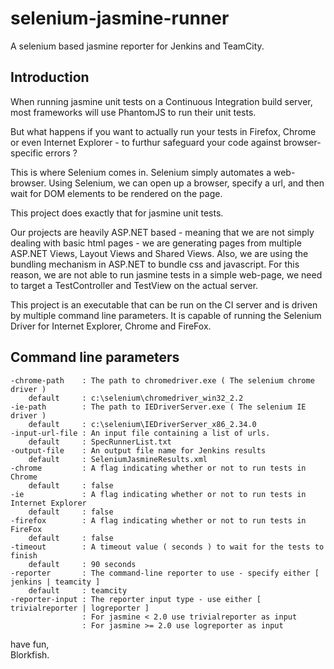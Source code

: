 selenium-jasmine-runner
=======================

A selenium based jasmine reporter for Jenkins and TeamCity.

Introduction
---

When running jasmine unit tests on a Continuous Integration build server, most frameworks will use PhantomJS to run their unit tests.  

But what happens if you want to actually run your tests in Firefox, Chrome or even Internet Explorer - to furthur safeguard your code against browser-specific errors ?

This is where Selenium comes in.  Selenium simply automates a web-browser.  Using Selenium, we can open up a browser, specify a url, and then wait for DOM elements to be rendered on the page.

This project does exactly that for jasmine unit tests.

Our projects are heavily ASP.NET based - meaning that we are not simply dealing with basic html pages - we are generating pages from multiple ASP.NET Views, Layout Views and Shared Views.  Also, we are using the bundling mechanism in ASP.NET to bundle css and javascript.  For this reason, we are not able to run jasmine tests in a simple web-page, we need to target a TestController and TestView on the actual server.

This project is an executable that can be run on the CI server and is driven by multiple command line parameters.  It is capable of running the Selenium Driver for Internet Explorer, Chrome and FireFox.

Command line parameters
---

    -chrome-path    : The path to chromedriver.exe ( The selenium chrome driver )
        default     : c:\selenium\chromedriver_win32_2.2
    -ie-path        : The path to IEDriverServer.exe ( The selenium IE driver )
        default     : c:\selenium\IEDriverServer_x86_2.34.0
    -input-url-file : An input file containing a list of urls.
        default     : SpecRunnerList.txt
    -output-file    : An output file name for Jenkins results 
        default     : SeleniumJasmineResults.xml
    -chrome         : A flag indicating whether or not to run tests in Chrome
        default     : false
    -ie             : A flag indicating whether or not to run tests in Internet Explorer
        default     : false
    -firefox        : A flag indicating whether or not to run tests in FireFox
        default     : false
    -timeout        : A timeout value ( seconds ) to wait for the tests to finish
        default     : 90 seconds
    -reporter       : The command-line reporter to use - specify either [ jenkins | teamcity ]
        default     : teamcity
    -reporter-input : The reporter input type - use either [ trivialreporter | logreporter ]
                    : For jasmine < 2.0 use trivialreporter as input
                    : For jasmine >= 2.0 use logreporter as input








have fun,  
Blorkfish.